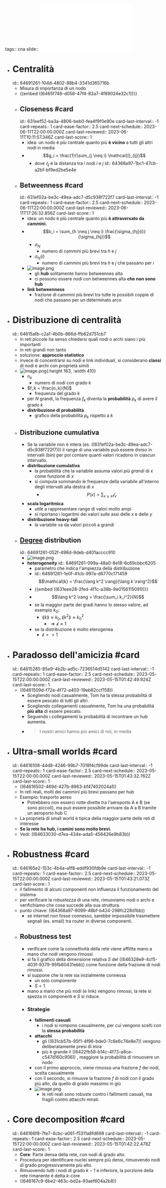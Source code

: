 tags:: cna
slide:: ![ns05](../assets/ns05.pdf)

- # Centralità
  id:: 64691261-104d-4802-88b4-3341d365716b
	- Misura di importanza di un nodo
	- {{embed ((6465f748-d058-47f4-82a7-4f89024e32c1))}}
	- ## Closeness #card
	  id:: 631eef52-ba3a-4806-beb0-fea4f9f0e90e
	  card-last-interval:: -1
	  card-repeats:: 1
	  card-ease-factor:: 2.5
	  card-next-schedule:: 2023-06-11T22:00:00.000Z
	  card-last-reviewed:: 2023-06-11T10:11:57.346Z
	  card-last-score:: 1
		- idea: un nodo è più centrale quanto più **è vicino** a tutti gli altri nodi in media
		- $$g_i = \frac{1}{\sum_{j \neq i} \mathcal{l}_{ij}}$$
			- dove $\mathcal{l}_{ij}$ è la distanza tra i nodi $i$ e $j$
			  id:: 64368a97-1bc1-47cb-a2bf-bf9ed2be5e4e
	- ## Betweenness #card
	  id:: 631ef02a-be3c-49ea-adc7-d5c938f722f7
	  card-last-interval:: -1
	  card-repeats:: 1
	  card-ease-factor:: 2.5
	  card-next-schedule:: 2023-06-11T22:00:00.000Z
	  card-last-reviewed:: 2023-06-11T17:26:32.856Z
	  card-last-score:: 1
		- idea: un nodo è più centrale quanto più **è attraversato da cammini.**
		- $$b_i = \sum_{h \neq j \neq i} \frac{\sigma_{hj}(i)}{\sigma_{hj}}$$
			- $\sigma_{hj}$
				- numero di cammini più brevi tra $h$ e $j$
			- $\sigma_{hj}(i)$
				- numero di cammini più brevi tra $h$ e $j$ che passano per $i$
		- ![image.png](../assets/image_1662972284782_0.png)
			- gli **hub** solitamente hanno betweennes alta
			- ci possono essere nodi con betweennes alta **che non sono hub**
		- **link betweenness**
			- frazione di cammini più brevi tra tutte le possibili coppie di nodi che passano per un determinato arco
- # Distribuzione di centralità
  id:: 64615afb-c2a1-4b0b-866d-ffb62d751cb7
	- in reti piccole ha senso chiedersi quali nodi o archi siano i più importanti
	- in reti grandi non tanto
	- soluzione: **approccio statistico**
	- invece di concentrarsi su nodi e link individuali, si considerano **classi** di nodi e archi con proprietà simili
	- ![image.png](../assets/image_1662974454475_0.png){:height 163, :width 410}
		- $n_k$
			- numero di nodi con grado $k$
		- $f_k = \frac{n_k}{N}$
			- frequenza del grado $k$
		- per $N$ grandi, la frequenza $f_k$ diventa la **probabilità** $p_k$ di avere il grado $k$
		- **distribuzione di probabilità**
			- grafico della probabilità $p_k$ rispetto a $k$
	- ## Distribuzione cumulativa
		- Se la variabile non è intera (es. ((631ef02a-be3c-49ea-adc7-d5c938f722f7))) il range di una variabile può essere diviso in intervalli (bin) per poi contare quanti valori ricadono in ciascun intervallo.
		- **distribuzione cumulativa**
			- la probabilità che la variabile assuma valori *più grandi* di $x$ come funzione di $x$
			- si computa sommando le frequenze della variabile all'interno degli intervalli alla destra di $x$
				- $$P(x) = \sum_{v \geq x} \mathcal{f}_v$$
		- **scala logaritmica**
			- utile a rappresentare range di valori molto ampi
			- si riportano i logaritmi dei valori sulle assi delle $x$ e delle $y$
		- **distribuzione heavy-tail**
			- la variabile va da valori piccoli a grandi
	- ## [Degree](((6422fb58-b14c-4f73-a8ce-c547d160c906))) distribution
	  id:: 64691261-052f-498d-9deb-d401acccc910
		- ![image.png](../assets/image_1662974968197_0.png)
		- **heterogeneity**
		  id:: 64691261-099a-48a0-8e18-6c69cbbc6205
			- parametro che indica l'ampiezza della distribuzione
			- id:: 64691261-1e0f-41cb-997a-d6770c171459
			  $$\mathcal{k} = \frac{\lang k^2 \rang}{\lang k \rang^2}$$
			- {{embed ((631eee28-2fed-4f1c-a38b-9e0156115091))}}
			- $$\lang k^2 \rang = \frac{\sum_i k_i^2}{N}$$
			- se la maggior parte dei gradi hanno lo stesso valore, ad esempio $k_0$:
				- $\lang k \rang \approx k_0, \, \lang k^2 \rang \approx k^2_0$
					- $\Longrightarrow \mathcal{k} \approx 1$
			- se la distribuzione è molto eterogenea
				- $\mathcal{k} >> 1$
- # Paradosso dell'amicizia #card
  id:: 64615285-85e9-4b2b-ad5c-7236514d5142
  card-last-interval:: -1
  card-repeats:: 1
  card-ease-factor:: 2.5
  card-next-schedule:: 2023-05-15T22:00:00.000Z
  card-last-reviewed:: 2023-05-15T01:42:49.924Z
  card-last-score:: 1
	- ((6461509d-f72e-4f72-a403-19eb82ccf158))
		- Scegliendo nodi casualmente, Tom ha la stessa probabilità di essere pescato di tutti gli altri.
		- Scegliendo collegamenti casualmente, Tom ha una probabilità **più alta** di essere pescato.
		- Seguendo i collegamenti la probabilità di incontrare un hub aumenta.
		- > I nostri amici hanno più amici di noi, in media
- # Ultra-small worlds #card
  id:: 64616108-44d8-4246-99b7-7018f4cf99de
  card-last-interval:: -1
  card-repeats:: 1
  card-ease-factor:: 2.5
  card-next-schedule:: 2023-05-15T22:00:00.000Z
  card-last-reviewed:: 2023-05-15T01:43:32.762Z
  card-last-score:: 1
	- ((64616502-469d-427b-8963-bf47402024a1))
	- In reti reali, molti dei cammini più brevi passano per hub
	- Esempio: trasporto aereo
		- Potrebbero non esserci rotte dirette tra l'aeroporto A e B (se sono piccoli), ma può essere possibile arrivare da A a B tramite un aeroporto hub C
	- La proprietà di small world è tipica della maggior parte delle reti di interesse
	- **Se la rete ha hub, i camini sono molto brevi.**
	- Vedi: ((64633030-d7ea-434e-ada5-456426e9b83b))
- # Robustness #card
  id:: 646165e2-153c-4b4a-a1f8-eddf930fdb9e
  card-last-interval:: -1
  card-repeats:: 1
  card-ease-factor:: 2.5
  card-next-schedule:: 2023-05-15T22:00:00.000Z
  card-last-reviewed:: 2023-05-15T01:43:21.073Z
  card-last-score:: 1
	- il fallimento di alcuni componenti non influenza il funzionamento del sistema
	- per verificare la robustezza di una rete, rimuoviamo nodi o archi e verifichiamo che cosa succede alla sua struttura.
	- punto chiave: ((64368a97-8099-48bf-b424-298fc228d1bb))
		- se internet non fosse connesso, sarebbe impossibile trasmettere segnali (es. email) tra router in diverse componenti.
	- ## Robustness test
		- verificare come la connettività della rete viene afflitta mano a mano che nodi vengono rimossi
		- si fa il grafico della dimensione relativa $S$ del ((646328e9-4cf5-403f-9379-95fb60431ebb)) come funzione della frazione di nodi rimossi.
		- si suppone che la rete sia inizialmente connessa
			- un solo componente
			- $S = 1$
		- mano a mano che più nodi (e link) vengono rimossi, la rete si spezza in componenti e $S$ si riduce.
		- ### Strategie
			- **fallimenti casuali**
				- i nodi si rompono casualmente, per cui vengono scelti con la **stessa probabilità**
			- **attacchi**
				- gli ((631cb57b-95f1-4f96-bde0-7c6e6c74e8e7)) vengono deliberatamente presi di mira
				- più è grande il ((6422fb58-b14c-4f73-a8ce-c547d160c906)) , maggiore la probabilità di rimuovere un nodo
			- con il primo approccio, viene rimossa una frazione $f$ dei nodi, scelta casualmente
			- con il secondo, si rimuove la frazione $f$ di nodi con il grado più alto, da quello di grado massimo in giù
			- ![image.png](../assets/image_1663063260380_0.png)
				- le reti reali sono robuste contro i fallimenti casuali, ma fragili contro attacchi mirati.
- # Core decomposition #card
  id:: 646166f8-7fe7-4cbc-a061-f5311a8fd698
  card-last-interval:: -1
  card-repeats:: 1
  card-ease-factor:: 2.5
  card-next-schedule:: 2023-05-15T22:00:00.000Z
  card-last-reviewed:: 2023-05-15T01:42:22.478Z
  card-last-score:: 1
	- **Core**: Parte densa della rete, con nodi di grado alto.
	- Procedura per identificare nuclei sempre più densi, rimuovendo nodi di grado progressivamente più alto.
	- Rimuovendo tutti i nodi di grado $k-1$ e inferiore, la porzione della rete rimanente è detta $k$-core
	- ((646167c9-6be2-463c-bd2a-93aef604a2b8))